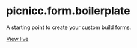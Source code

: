 # picnicc.form.boilerplate

A starting point to create your custom build forms.

[View live](http://picnicc.github.io/picnicc.form.boilerplate)